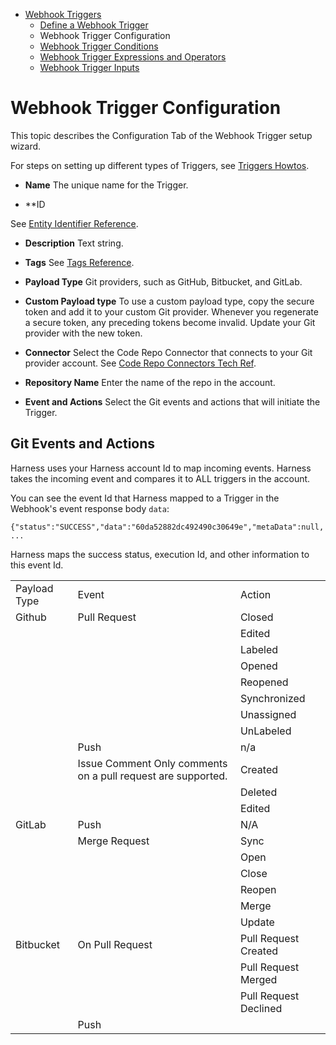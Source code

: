 - [Webhook Triggers](https://douglas-j-bothwell.github.io/triggers-doc-test)
  - [Define a Webhook Trigger](https://douglas-j-bothwell.github.io/triggers-doc-test/define-a-webhook-trigger)
  - Webhook Trigger Configuration
  - [Webhook Trigger Conditions](https://douglas-j-bothwell.github.io/triggers-doc-test/webhook-trigger-conditions)
  - [Webhook Trigger Expressions and Operators](https://douglas-j-bothwell.github.io/triggers-doc-test/webhook-trigger-expressions)
  - [Webhook Trigger Inputs](https://douglas-j-bothwell.github.io/triggers-doc-test/webhook-trigger-inputs)


# Webhook Trigger Configuration

This topic describes the Configuration Tab of the Webhook Trigger setup wizard. 

For steps on setting up different types of Triggers, see [Triggers Howtos](/category/oya6qhmmaw-trigger-category).


* **Name** The unique name for the Trigger.

* **ID

See [Entity Identifier Reference](/article/li0my8tcz3-entity-identifier-reference).

* **Description** Text string.

* **Tags** See [Tags Reference](/article/i8t053o0sq-tags-reference).

* **Payload Type** Git providers, such as GitHub, Bitbucket, and GitLab.

* **Custom Payload type** To use a custom payload type, copy the secure token and add it to your custom Git provider. Whenever you regenerate a secure token, any preceding tokens become invalid. Update your Git provider with the new token.

* **Connector** Select the Code Repo Connector that connects to your Git provider account. See [Code Repo Connectors Tech Ref](/category/xyexvcc206-ref-source-repo-provider).

* **Repository Name** Enter the name of the repo in the account.

* **Event and Actions** Select the Git events and actions that will initiate the Trigger.

## Git Events and Actions 

Harness uses your Harness account Id to map incoming events. Harness takes the incoming event and compares it to ALL triggers in the account.

You can see the event Id that Harness mapped to a Trigger in the Webhook's event response body `data`:

`{"status":"SUCCESS","data":"60da52882dc492490c30649e","metaData":null,...`

Harness maps the success status, execution Id, and other information to this event Id.

||||
|--- |--- |--- |
|Payload Type|Event|Action|
|Github|Pull Request|Closed|
|||Edited|
|||Labeled|
|||Opened|
|||Reopened|
|||Synchronized|
|||Unassigned|
|||UnLabeled|
||Push|n/a|
||Issue Comment Only comments on a pull request are supported.|Created|
|||Deleted|
|||Edited|
|GitLab|Push|N/A|
||Merge Request|Sync|
|||Open|
|||Close|
|||Reopen|
|||Merge|
|||Update|
|Bitbucket|On Pull Request|Pull Request Created|
|||Pull Request Merged|
|||Pull Request Declined|
||Push||

